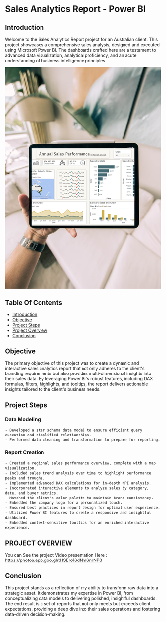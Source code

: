 
# Sales Analytics Report - Power BI 

## Introduction

Welcome to the Sales Analytics Report project for an Australian client. This project showcases a comprehensive sales analysis, designed and executed using Microsoft Power BI. The dashboards crafted here are a testament to advanced data visualization, analytical proficiency, and an acute understanding of business intelligence principles. 


![proejct](https://github.com/aym0ane/Sales-Analytics-Report/blob/main/Sales%20Analytics.png)

## Table Of Contents
- [Introduction](https://github.com/aym0ane/Sales-Analytics-Report/tree/main?tab=readme-ov-file#introduction)
- [Objective](https://github.com/aym0ane/Sales-Analytics-Report/tree/main?tab=readme-ov-file#objective)
- [Project Steps](https://github.com/aym0ane/Sales-Analytics-Report/tree/main?tab=readme-ov-file#data-modeling)
- [Project Overview](https://github.com/aym0ane/Sales-Analytics-Report/tree/main?tab=readme-ov-file#project-overview)
- [Conclusion](https://github.com/aym0ane/Sales-Analytics-Report/tree/main?tab=readme-ov-file#objective)

## Objective 

The primary objective of this project was to create a dynamic and interactive sales analytics report that not only adheres to the client's branding requirements but also provides multi-dimensional insights into their sales data. By leveraging Power BI's robust features, including DAX formulas, filters, highlights, and tooltips, the report delivers actionable insights tailored to the client's business needs.

## Project Steps 
### Data Modeling 

    - Developed a star schema data model to ensure efficient query execution and simplified relationships.
    - Performed data cleaning and transformation to prepare for reporting.


### Report Creation 

    - Created a regional sales performance overview, complete with a map visualization.
    - Included sales trend analysis over time to highlight performance peaks and troughs.
    - Implemented advanced DAX calculations for in-depth KPI analysis.
    - Incorporated interactive elements to analyze sales by category, date, and buyer metrics.
    - Matched the client's color palette to maintain brand consistency.
    - Embedded the company logo for a personalized touch.
    - Ensured best practices in report design for optimal user experience.
    - Utilized Power BI features to create a responsive and insightful dashboard.
    - Embedded context-sensitive tooltips for an enriched interactive experience.




## PROJECT OVERVIEW 

You can See the project Video presentation Here : https://photos.app.goo.gl/tHSEro16dNm6nrNP8

## Conclusion

This project stands as a reflection of my ability to transform raw data into a strategic asset. It demonstrates my expertise in Power BI, from conceptualizing data models to delivering polished, insightful dashboards. The end result is a set of reports that not only meets but exceeds client expectations, providing a deep dive into their sales operations and fostering data-driven decision-making.


